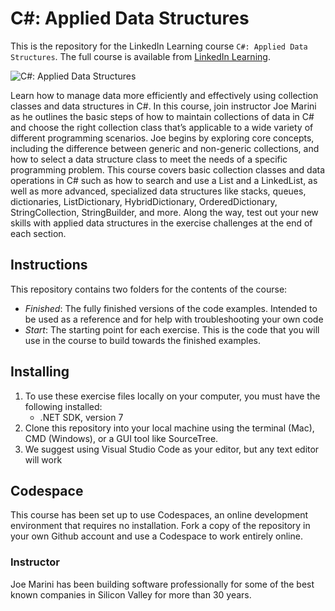 # C#: Applied Data Structures
This is the repository for the LinkedIn Learning course `C#: Applied Data Structures`. The full course is available from [LinkedIn Learning][lil-course-url].

![C#: Applied Data Structures][lil-thumbnail-url] 

Learn how to manage data more efficiently and effectively using collection classes and data structures in C#. In this course, join instructor Joe Marini as he outlines the basic steps of how to maintain collections of data in C# and choose the right collection class that’s applicable to a wide variety of different programming scenarios. Joe begins by exploring core concepts, including the difference between generic and non-generic collections, and how to select a data structure class to meet the needs of a specific programming problem. This course covers basic collection classes and data operations in C# such as how to search and use a List and a LinkedList, as well as more advanced, specialized data structures like stacks, queues, dictionaries, ListDictionary, HybridDictionary, OrderedDictionary, StringCollection, StringBuilder, and more. Along the way, test out your new skills with applied data structures in the exercise challenges at the end of each section.

## Instructions
This repository contains two folders for the contents of the course:
- *Finished*: The fully finished versions of the code examples. Intended to be used as a reference and for help with troubleshooting your own code
- *Start*: The starting point for each exercise. This is the code that you will use in the course to build towards the finished examples.

## Installing
1. To use these exercise files locally on your computer, you must have the following installed:
	- .NET SDK, version 7
2. Clone this repository into your local machine using the terminal (Mac), CMD (Windows), or a GUI tool like SourceTree.
3. We suggest using Visual Studio Code as your editor, but any text editor will work

## Codespace
This course has been set up to use Codespaces, an online development environment that requires no installation. Fork a copy of the repository in your own Github account and use a Codespace to work entirely online.

### Instructor

Joe Marini has been building software professionally for some of the best known companies in Silicon Valley for more than 30 years.

[0]: # (Replace these placeholder URLs with actual course URLs)

[lil-course-url]: https://www.linkedin.com/learning/c-sharp-applied-data-structures-23361126
[lil-thumbnail-url]: https://media.licdn.com/dms/image/D560DAQHlhDcLmjPIhw/learning-public-crop_675_1200/0/1703201046259?e=2147483647&v=beta&t=pHe4owQi3KDjwkwdN-Lh7_HFk6DC6uZp_Cgc-1MIIFM

